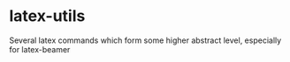 latex-utils
===========

Several latex commands which form some higher abstract level, especially for latex-beamer